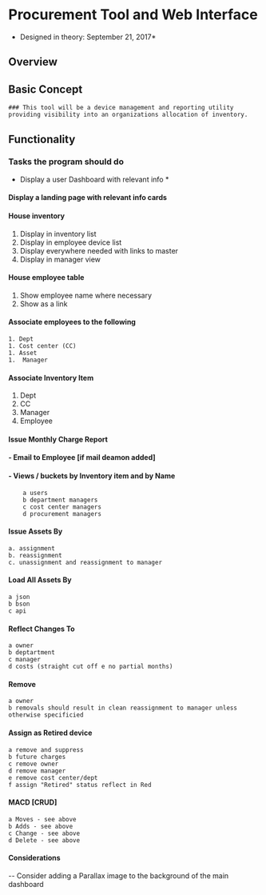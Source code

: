 # Procurement Tool and Web Interface

* Designed in theory: September 21, 2017*

## Overview

## Basic Concept

    ### This tool will be a device management and reporting utility providing visibility into an organizations allocation of inventory.

## Functionality

### Tasks the program should do

* Display a user Dashboard with relevant info *

#### Display a landing page with relevant info cards

#### House inventory

 1. Display in inventory list
 1. Display in employee device list
 1. Display everywhere needed with links to master
 1. Display in manager view

#### House employee table

1. Show employee name where necessary
1. Show as a link

#### Associate employees to the following

    1. Dept
    1. Cost center (CC)
    1. Asset
    1.  Manager

#### Associate Inventory Item

1. Dept
1. CC
1. Manager
1. Employee

#### Issue Monthly Charge Report

#### - Email to Employee [if mail deamon added]

#### - Views / buckets by Inventory item and by Name

        a users
        b department managers
        c cost center managers
        d procurement managers

#### Issue Assets By

    a. assignment
    b. reassignment
    c. unassignment and reassignment to manager

#### Load All Assets By

    a json
    b bson
    c api

#### Reflect Changes To

    a owner
    b deptartment
    c manager
    d costs (straight cut off e no partial months)

#### Remove

    a owner
    b removals should result in clean reassignment to manager unless otherwise specificied

#### Assign as Retired device

    a remove and suppress
    b future charges
    c remove owner
    d remove manager
    e remove cost center/dept
    f assign "Retired" status reflect in Red

#### MACD [CRUD]

    a Moves - see above
    b Adds - see above
    c Change - see above
    d Delete - see above

#### Considerations

-- Consider adding a Parallax image to the background of the main dashboard